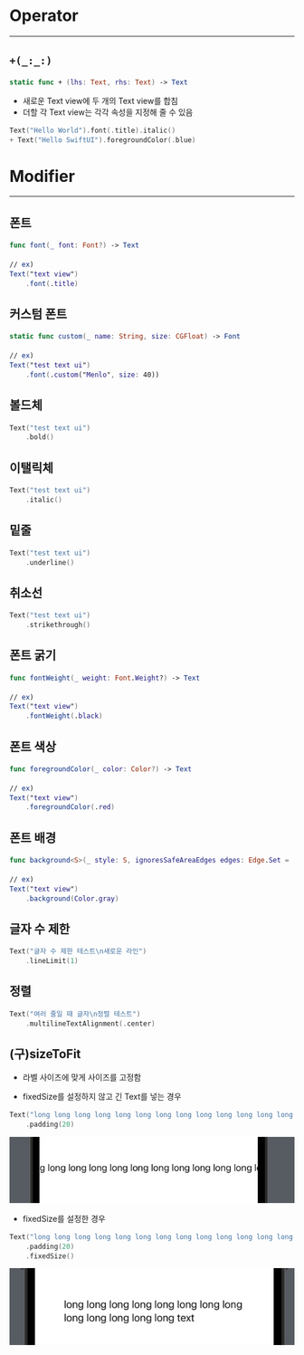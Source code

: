 
# Operator
-----------------

## ```+(_:_:)```
```swift
static func + (lhs: Text, rhs: Text) -> Text
```
- 새로운 Text view에 두 개의 Text view를 합침
- 더할 각 Text view는 각각 속성을 지정해 줄 수 있음
```swift
Text("Hello World").font(.title).italic()
+ Text("Hello SwiftUI").foregroundColor(.blue)
```

# Modifier
----------

## 폰트
```swift
func font(_ font: Font?) -> Text

// ex)
Text("text view")
    .font(.title)
```

## 커스텀 폰트
```swift
static func custom(_ name: String, size: CGFloat) -> Font

// ex)
Text("test text ui")
    .font(.custom("Menlo", size: 40))
```

## 볼드체
```swift
Text("test text ui")
    .bold()
```

## 이탤릭체
```swift
Text("test text ui")
    .italic()
```

## 밑줄
```swift
Text("test text ui")
    .underline()
```

## 취소선
```swift
Text("test text ui")
    .strikethrough()
```

## 폰트 굵기
```swift
func fontWeight(_ weight: Font.Weight?) -> Text

// ex)
Text("text view")
    .fontWeight(.black)
```

## 폰트 색상
```swift
func foregroundColor(_ color: Color?) -> Text

// ex)
Text("text view")
    .foregroundColor(.red)
```

## 폰트 배경
```swift
func background<S>(_ style: S, ignoresSafeAreaEdges edges: Edge.Set = .all) -> some View where S : ShapeStyle

// ex)
Text("text view")
    .background(Color.gray)
```

## 글자 수 제한
```swift
Text("글자 수 제한 테스트\n새로운 라인")
    .lineLimit(1)
```

## 정렬
```swift
Text("여러 줄일 때 글자\n정렬 테스트")
    .multilineTextAlignment(.center)
```

## (구)sizeToFit
- 라벨 사이즈에 맞게 사이즈를 고정함

- fixedSize를 설정하지 않고 긴 Text를 넣는 경우
```swift
Text("long long long long long long long long long long long long long text")
    .padding(20)
```
![no fixedSize](../images/noFixedSize.png)

- fixedSize를 설정한 경우
```swift
Text("long long long long long long long long long long long long long text")
    .padding(20)
    .fixedSize()
```
![fixedSize](../images/fixedSize.png)